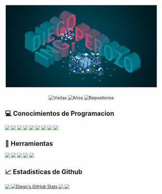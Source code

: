<h1 align="center">
    <img src="https://raw.githubusercontent.com/DiegoPerozo/DiegoPerozo/master/img/DiegoIng.jpg" alt="Diego Perozo"/>  
</h1>

<div align="center">

<img src="https://badges.pufler.dev/visits/DiegoPerozo/DiegoPerozo" alt="Visitas"/>
<img src="https://badges.pufler.dev/years/DiegoPerozo" alt="Años"/>
<img src="https://badges.pufler.dev/repos/DiegoPerozo" alt="Repositorios"/>

</div>

## 💻 Conocimientos de Programacion
![](https://img.shields.io/badge/Code-C++-informational?style=flat&logo=c&logoColor=white&color=2bbc8a)
![](https://img.shields.io/badge/Code-Java-informational?style=flat&logo=java&logoColor=white&color=2bbc8a)
![](https://img.shields.io/badge/Code-JavaScript-informational?style=flat&logo=javascript&logoColor=white&color=2bbc8a)
![](https://img.shields.io/badge/Code-PHP-informational?style=flat&logo=php&logoColor=white&color=2bbc8a)
![](https://img.shields.io/badge/Code-Ruby-informational?style=flat&logo=ruby&logoColor=white&color=2bbc8a)
![](https://img.shields.io/badge/Code-Python-informational?style=flat&logo=python&logoColor=white&color=2bbc8a)
![](https://img.shields.io/badge/Code-C_Sharp-informational?style=flat&logo=c%20sharp&logoColor=white&color=2bbc8a)
![](https://img.shields.io/badge/Markup-HTML-informational?style=flat&logo=html5&logoColor=white&color=2bbc8a)
![](https://img.shields.io/badge/Style-CSS-informational?style=flat&logo=css3&logoColor=white&color=2bbc8a)

## 🔧 Herramientas
![](https://img.shields.io/badge/:-VS_Code-informational?style=flat&logo=visual%20studio%20code&logoColor=white&color=blueviolet)
![](https://img.shields.io/badge/:-XAMPP-informational?style=flat&logo=xampp&logoColor=white&color=blueviolet)
![](https://img.shields.io/badge/:-Eclipse-informational?style=flat&logo=eclipse%20ide&logoColor=white&color=blueviolet)
![](https://img.shields.io/badge/:-Photoshop-informational?style=flat&logo=adobe%20photoshop&logoColor=white&color=blueviolet)
![](https://img.shields.io/badge/:-Illustrator-informational?style=flat&logo=adobe%20illustrator&logoColor=white&color=blueviolet)

## &#x1f4c8; Estadisticas de Github

<a href="https://github.com/DiegoPerozo/DiegoPerozo">
  <img align="center" src="https://github-readme-stats.vercel.app/api/top-langs/?username=DiegoPerozo&hide=html,css&title_color=ffffff&text_color=c9cacc&icon_color=2bbc8a&bg_color=1d1f21" />
</a>
<a href="https://github.com/DiegoPerozo/DiegoPerozo">
  <img align="center" src="https://github-readme-stats.vercel.app/api?username=DiegoPerozo&show_icons=true&line_height=27&count_private=true&title_color=ffffff&text_color=c9cacc&icon_color=2bbc8a&bg_color=1d1f21" alt="Diego's GitHub Stats" />
</a>

<a href="https://github.com/DiegoPerozo/python-project-blueprint">
  <img align="center" src="https://github-readme-stats.vercel.app/api/pin/?username=DiegoPerozo&repo=tele-book&title_color=ffffff&text_color=c9cacc&icon_color=2bbc8a&bg_color=1d1f21" />
</a>


<a href="https://github.com/DiegoPerozo/go-project-blueprint">
  <img align="center" src="https://github-readme-stats.vercel.app/api/pin/?username=DiegoPerozo&repo=newyear-postcard&title_color=ffffff&text_color=c9cacc&icon_color=2bbc8a&bg_color=1d1f21" />
</a>    